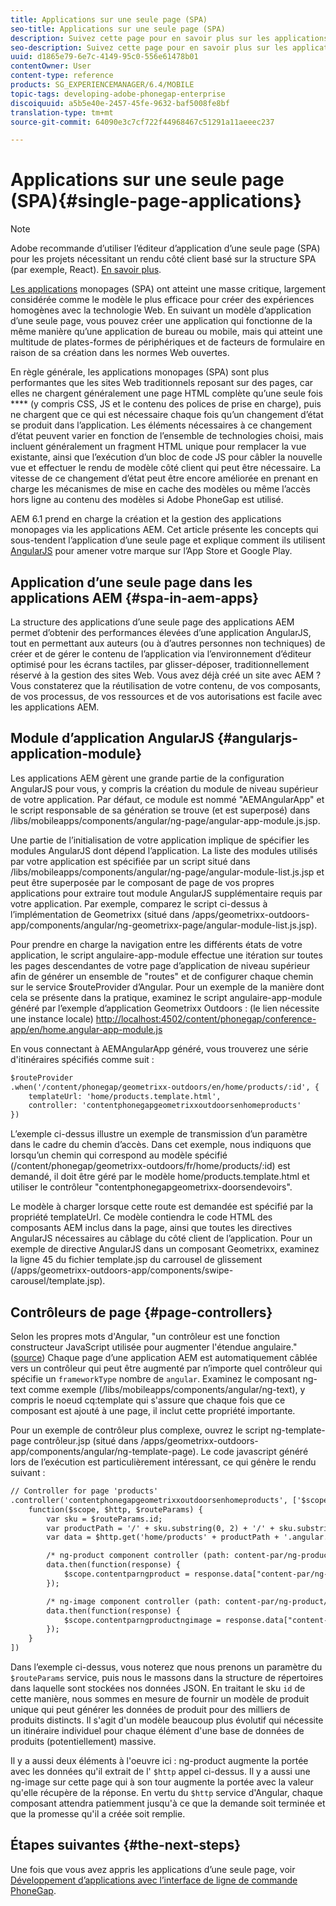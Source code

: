 ```yaml
---
title: Applications sur une seule page (SPA)
seo-title: Applications sur une seule page (SPA)
description: Suivez cette page pour en savoir plus sur les applications d’une seule page, c’est-à-dire que vous pouvez créer une application qui fonctionne de la même manière qu’une application de bureau ou mobile.
seo-description: Suivez cette page pour en savoir plus sur les applications d’une seule page, c’est-à-dire que vous pouvez créer une application qui fonctionne de la même manière qu’une application de bureau ou mobile.
uuid: d1865e79-6e7c-4149-95c0-556e61478b01
contentOwner: User
content-type: reference
products: SG_EXPERIENCEMANAGER/6.4/MOBILE
topic-tags: developing-adobe-phonegap-enterprise
discoiquuid: a5b5e40e-2457-45fe-9632-baf5008fe8bf
translation-type: tm+mt
source-git-commit: 64090e3c7cf722f44968467c51291a11aeeec237

---
```



# Applications sur une seule page (SPA){#single-page-applications}

>[!NOTE]
>
>Adobe recommande d’utiliser l’éditeur d’application d’une seule page (SPA) pour les projets nécessitant un rendu côté client basé sur la structure SPA (par exemple, React). [En savoir plus](/help/sites-developing/spa-overview.md).

[Les applications](https://en.wikipedia.org/wiki/Single-page_application) monopages (SPA) ont atteint une masse critique, largement considérée comme le modèle le plus efficace pour créer des expériences homogènes avec la technologie Web. En suivant un modèle d’application d’une seule page, vous pouvez créer une application qui fonctionne de la même manière qu’une application de bureau ou mobile, mais qui atteint une multitude de plates-formes de périphériques et de facteurs de formulaire en raison de sa création dans les normes Web ouvertes.

En règle générale, les applications monopages (SPA) sont plus performantes que les sites Web traditionnels reposant sur des pages, car elles ne chargent généralement une page HTML complète qu’une seule fois **** (y compris CSS, JS et le contenu des polices de prise en charge), puis ne chargent que ce qui est nécessaire chaque fois qu’un changement d’état se produit dans l’application. Les éléments nécessaires à ce changement d’état peuvent varier en fonction de l’ensemble de technologies choisi, mais incluent généralement un fragment HTML unique pour remplacer la vue existante, ainsi que l’exécution d’un bloc de code JS pour câbler la nouvelle vue et effectuer le rendu de modèle côté client qui peut être nécessaire. La vitesse de ce changement d’état peut être encore améliorée en prenant en charge les mécanismes de mise en cache des modèles ou même l’accès hors ligne au contenu des modèles si Adobe PhoneGap est utilisé.

AEM 6.1 prend en charge la création et la gestion des applications monopages via les applications AEM. Cet article présente les concepts qui sous-tendent l’application d’une seule page et explique comment ils utilisent [AngularJS](https://angularjs.org/) pour amener votre marque sur l’App Store et Google Play.

## Application d’une seule page dans les applications AEM {#spa-in-aem-apps}

La structure des applications d’une seule page des applications AEM permet d’obtenir des performances élevées d’une application AngularJS, tout en permettant aux auteurs (ou à d’autres personnes non techniques) de créer et de gérer le contenu de l’application via l’environnement d’éditeur optimisé pour les écrans tactiles, par glisser-déposer, traditionnellement réservé à la gestion des sites Web. Vous avez déjà créé un site avec AEM ? Vous constaterez que la réutilisation de votre contenu, de vos composants, de vos processus, de vos ressources et de vos autorisations est facile avec les applications AEM.

## Module d’application AngularJS {#angularjs-application-module}

Les applications AEM gèrent une grande partie de la configuration AngularJS pour vous, y compris la création du module de niveau supérieur de votre application. Par défaut, ce module est nommé &quot;AEMAngularApp&quot; et le script responsable de sa génération se trouve (et est superposé) dans /libs/mobileapps/components/angular/ng-page/angular-app-module.js.jsp.

Une partie de l’initialisation de votre application implique de spécifier les modules AngularJS dont dépend l’application. La liste des modules utilisés par votre application est spécifiée par un script situé dans /libs/mobileapps/components/angular/ng-page/angular-module-list.js.jsp et peut être superposée par le composant de page de vos propres applications pour extraire tout module AngularJS supplémentaire requis par votre application. Par exemple, comparez le script ci-dessus à l’implémentation de Geometrixx (situé dans /apps/geometrixx-outdoors-app/components/angular/ng-geometrixx-page/angular-module-list.js.jsp).

Pour prendre en charge la navigation entre les différents états de votre application, le script angulaire-app-module effectue une itération sur toutes les pages descendantes de votre page d’application de niveau supérieur afin de générer un ensemble de &quot;routes&quot; et de configurer chaque chemin sur le service $routeProvider d’Angular. Pour un exemple de la manière dont cela se présente dans la pratique, examinez le script angulaire-app-module généré par l’exemple d’application Geometrixx Outdoors : (le lien nécessite une instance locale) [http://localhost:4502/content/phonegap/conference-app/en/home.angular-app-module.js](http://localhost:4502/content/phonegap/conference-app/en/home.angular-app-module.js)

En vous connectant à AEMAngularApp généré, vous trouverez une série d&#39;itinéraires spécifiés comme suit :

```xml
$routeProvider
.when('/content/phonegap/geometrixx-outdoors/en/home/products/:id', {
    templateUrl: 'home/products.template.html',
    controller: 'contentphonegapgeometrixxoutdoorsenhomeproducts'
})
```

L’exemple ci-dessus illustre un exemple de transmission d’un paramètre dans le cadre du chemin d’accès. Dans cet exemple, nous indiquons que lorsqu’un chemin qui correspond au modèle spécifié (/content/phonegap/geometrixx-outdoors/fr/home/products/:id) est demandé, il doit être géré par le modèle home/products.template.html et utiliser le contrôleur &quot;contentphonegapgeometrixx-doorsendevoirs&quot;.

Le modèle à charger lorsque cette route est demandée est spécifié par la propriété templateUrl. Ce modèle contiendra le code HTML des composants AEM inclus dans la page, ainsi que toutes les directives AngularJS nécessaires au câblage du côté client de l’application. Pour un exemple de directive AngularJS dans un composant Geometrixx, examinez la ligne 45 du fichier template.jsp du carrousel de glissement (/apps/geometrixx-outdoors-app/components/swipe-carousel/template.jsp).

## Contrôleurs de page {#page-controllers}

Selon les propres mots d&#39;Angular, &quot;un contrôleur est une fonction constructeur JavaScript utilisée pour augmenter l&#39;étendue angulaire.&quot; ([source](https://docs.angularjs.org/guide/controller)) Chaque page d’une application AEM est automatiquement câblée vers un contrôleur qui peut être augmenté par n’importe quel contrôleur qui spécifie un `frameworkType` nombre de `angular`. Examinez le composant ng-text comme exemple (/libs/mobileapps/components/angular/ng-text), y compris le noeud cq:template qui s&#39;assure que chaque fois que ce composant est ajouté à une page, il inclut cette propriété importante.

Pour un exemple de contrôleur plus complexe, ouvrez le script ng-template-page contrôleur.jsp (situé dans /apps/geometrixx-outdoors-app/components/angular/ng-template-page). Le code javascript généré lors de l’exécution est particulièrement intéressant, ce qui génère le rendu suivant :

```xml
// Controller for page 'products'
.controller('contentphonegapgeometrixxoutdoorsenhomeproducts', ['$scope', '$http', '$routeParams',
    function($scope, $http, $routeParams) {
        var sku = $routeParams.id;
        var productPath = '/' + sku.substring(0, 2) + '/' + sku.substring(0, 4) + '/' + sku;
        var data = $http.get('home/products' + productPath + '.angular.json' + cacheKiller);

        /* ng-product component controller (path: content-par/ng-product) */
        data.then(function(response) {
            $scope.contentparngproduct = response.data["content-par/ng-product"].items;
        });

        /* ng-image component controller (path: content-par/ng-product/ng-image) */
        data.then(function(response) {
            $scope.contentparngproductngimage = response.data["content-par/ng-product/ng-image"].items;
        });
    }
])
```

Dans l’exemple ci-dessus, vous noterez que nous prenons un paramètre du `$routeParams` service, puis nous le massons dans la structure de répertoires dans laquelle sont stockées nos données JSON. En traitant le sku `id` de cette manière, nous sommes en mesure de fournir un modèle de produit unique qui peut générer les données de produit pour des milliers de produits distincts. Il s&#39;agit d&#39;un modèle beaucoup plus évolutif qui nécessite un itinéraire individuel pour chaque élément d&#39;une base de données de produits (potentiellement) massive.

Il y a aussi deux éléments à l&#39;oeuvre ici : ng-product augmente la portée avec les données qu&#39;il extrait de l&#39; `$http` appel ci-dessus. Il y a aussi une ng-image sur cette page qui à son tour augmente la portée avec la valeur qu&#39;elle récupère de la réponse. En vertu du `$http` service d&#39;Angular, chaque composant attendra patiemment jusqu&#39;à ce que la demande soit terminée et que la promesse qu&#39;il a créée soit remplie.

## Étapes suivantes {#the-next-steps}

Une fois que vous avez appris les applications d’une seule page, voir [Développement d’applications avec l’interface de ligne de commande PhoneGap](/help/mobile/phonegap-apps-pg-cli.md).
